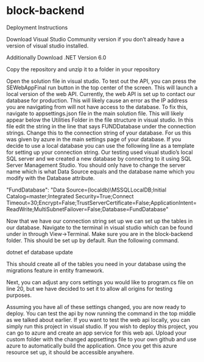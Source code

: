 # block-backend
Deployment Instructions

Download Visual Studio Community version if you don’t already have a version of visual studio installed. 

Additionally Download .NET Version 6.0

Copy the repository and unzip it to a folder in your repository

Open the solution file in visual studio. To test out the API, you can press the SEWebAppFinal run button in the top center of the screen. This will launch a local version of the web API. Currently, the web API is set up to contact our database for production. This will likely cause an error as the IP address you are navigating from will not have access to the database. To fix this, navigate to appsettings.json file in the main solution file. This will likely appear below the Utilities Folder in the file structure in visual studio. In this file edit the string in the line that says FUNDDatabase under the connection strings. Change this to the connection string of your database. For us this was given by azure in the main settings page of your database. If you decide to use a local database you can use the following line as a template for setting up your connection string. Our testing used visual studio’s local SQL server and we created a new database by connecting to it using SQL Server Management Studio. You should only have to change the server name which is what Data Source equals and the database name which you modify with the Database attribute.

"FundDatabase": "Data Source=(localdb)\\MSSQLLocalDB;Initial Catalog=master;Integrated Security=True;Connect Timeout=30;Encrypt=False;TrustServerCertificate=False;ApplicationIntent=ReadWrite;MultiSubnetFailover=False;Database=FundDatabase"

Now that we have our connection string set up we can set up the tables in our database. Navigate to the terminal in visual studio which can be found under in through View->Terminal. Make sure you are in the block-backend folder. This should be set up by default. Run the following command.

dotnet ef database update

This should create all of the tables you need in your database using the migrations feature in entity framework. 

Next, you can adjust any cors settings you would like to program.cs file on line 20, but we have decided to set it to allow all origins for testing purposes.

Assuming you have all of these settings changed, you are now ready to deploy. You can test the api by now running the command in the top middle as we talked about earlier. If you want to test the web api locally, you can simply run this project in visual studio. If you wish to deploy this project, you can go to azure and create an app service for this web api. Upload your custom folder with the changed appsettings file to your own github and use azure to automatically build the application. Once you get this azure resource set up, it should be accessible anywhere.
